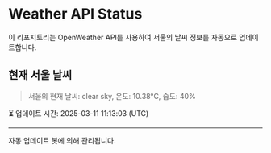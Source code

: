 
# Weather API Status

이 리포지토리는 OpenWeather API를 사용하여 서울의 날씨 정보를 자동으로 업데이트합니다.

## 현재 서울 날씨
> 서울의 현재 날씨: clear sky, 온도: 10.38°C, 습도: 40%

⏳ 업데이트 시간: 2025-03-11 11:13:03 (UTC)

---
자동 업데이트 봇에 의해 관리됩니다.
